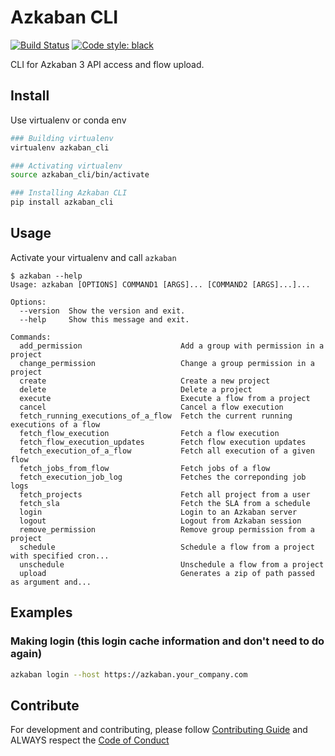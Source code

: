 # Azkaban CLI
[![Build Status](https://img.shields.io/travis/com/globocom/azkaban-cli?style=flat-square&labelColor=black&logo=travis&logoColor=white?branch=master)](https://travis-ci.com/globocom/azkaban-cli)
[![Code style: black](https://img.shields.io/badge/code%20style-black-000000.svg)](https://github.com/psf/black)

CLI for Azkaban 3 API access and flow upload.

## Install

Use virtualenv or conda env
```sh
### Building virtualenv
virtualenv azkaban_cli

### Activating virtualenv
source azkaban_cli/bin/activate

### Installing Azkaban CLI
pip install azkaban_cli
```

## Usage

Activate your virtualenv and call ```azkaban```

```
$ azkaban --help
Usage: azkaban [OPTIONS] COMMAND1 [ARGS]... [COMMAND2 [ARGS]...]...

Options:
  --version  Show the version and exit.
  --help     Show this message and exit.

Commands:
  add_permission                      Add a group with permission in a project
  change_permission                   Change a group permission in a project
  create                              Create a new project
  delete                              Delete a project
  execute                             Execute a flow from a project
  cancel                              Cancel a flow execution
  fetch_running_executions_of_a_flow  Fetch the current running executions of a flow
  fetch_flow_execution                Fetch a flow execution
  fetch_flow_execution_updates        Fetch flow execution updates
  fetch_execution_of_a_flow           Fetch all execution of a given flow
  fetch_jobs_from_flow                Fetch jobs of a flow
  fetch_execution_job_log             Fetches the correponding job logs
  fetch_projects                      Fetch all project from a user
  fetch_sla                           Fetch the SLA from a schedule
  login                               Login to an Azkaban server
  logout                              Logout from Azkaban session
  remove_permission                   Remove group permission from a project
  schedule                            Schedule a flow from a project with specified cron...
  unschedule                          Unschedule a flow from a project
  upload                              Generates a zip of path passed as argument and...
```

## Examples

### Making login (this login cache information and don't need to do again)

```sh
azkaban login --host https://azkaban.your_company.com
```

## Contribute

For development and contributing, please follow [Contributing Guide](https://github.com/globocom/azkaban-cli/blob/master/CONTRIBUTING.md) and ALWAYS respect the [Code of Conduct](https://github.com/globocom/azkaban-cli/blob/master/CODE_OF_CONDUCT.md)
